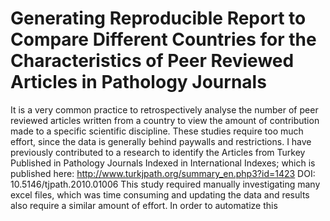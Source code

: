 # Generating Reproducible Report to Compare Different Countries for the Characteristics of Peer Reviewed Articles in Pathology Journals

It is a very common practice to retrospectively analyse the number of peer reviewed articles written from a country to view the amount of contribution made to a specific scientific discipline.
These studies require too much effort, since the data is generally behind paywalls and restrictions.
I have previously contributed to a research to identify the Articles from Turkey Published in Pathology Journals Indexed in International Indexes; which is published here: http://www.turkjpath.org/summary_en.php3?id=1423 DOI: 10.5146/tjpath.2010.01006
This study required manually investigating many excel files, which was time consuming and updating the data and results also require a similar amount of effort.
In order to automatize this 
